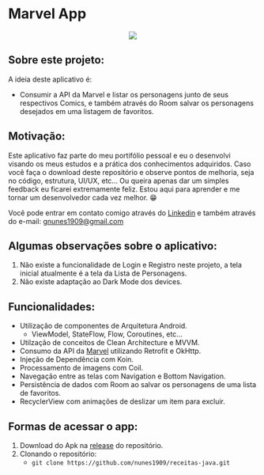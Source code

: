 # Marvel App
<p align="center">
  <img src="https://user-images.githubusercontent.com/80295127/185027406-5e7faf39-0e41-426e-9397-a4bf1fd85062.gif">
</p>

## Sobre este projeto:


<p>A ideia deste aplicativo é: </p>

- Consumir a API da Marvel e listar os personagens junto de seus respectivos Comics, e também através do Room salvar os personagens desejados em uma listagem de favoritos.

## Motivação:
<p>Este aplicativo faz parte do meu portifólio pessoal e eu o desenvolvi visando os meus estudos e a prática dos conhecimentos adquiridos. Caso você faça o download deste repositório e observe pontos de melhoria, seja no código, estrutura, UI/UX, etc... Ou queira apenas dar um simples feedback eu ficarei extremamente feliz. Estou aqui para aprender e me tornar um desenvolvedor cada vez melhor. 😁</p>

<p>Você pode entrar em contato comigo através do <a href="https://www.linkedin.com/in/nunes1909/">Linkedin</a> e também através do e-mail: <a href="mailto:gnunes1909@gmail.com">gnunes1909@gmail.com</a></p>

## Algumas observações sobre o aplicativo:

1. Não existe a funcionalidade de Login e Registro neste projeto, a tela inicial atualmente é a tela da Lista de Personagens.
2. Não existe adaptação ao Dark Mode dos devices.

## Funcionalidades:

- Utilização de componentes de Arquitetura Android.
    - ViewModel, StateFlow, Flow, Coroutines, etc...
- Utilzação de conceitos de Clean Architecture e MVVM.
- Consumo da API da <a href="https://developer.marvel.com/">Marvel</a> utilizando Retrofit e OkHttp. 
- Injeção de Dependência com Koin.
- Processamento de imagens com Coil.
- Navegação entre as telas com Navigation e Bottom Navigation.
- Persistência de dados com Room ao salvar os personagens de uma lista de favoritos.
- RecyclerView com animações de deslizar um item para excluir.

## Formas de acessar o app:
1. Download do Apk na <a href="https://github.com/nunes1909/marvel-app/releases/tag/v1.0">release</a> do repositório.
2. Clonando o repositório:
    - ``` git clone https://github.com/nunes1909/receitas-java.git ```
